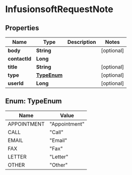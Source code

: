 
# InfusionsoftRequestNote

## Properties
Name | Type | Description | Notes
------------ | ------------- | ------------- | -------------
**body** | **String** |  |  [optional]
**contactId** | **Long** |  | 
**title** | **String** |  |  [optional]
**type** | [**TypeEnum**](#TypeEnum) |  |  [optional]
**userId** | **Long** |  |  [optional]


<a name="TypeEnum"></a>
## Enum: TypeEnum
Name | Value
---- | -----
APPOINTMENT | &quot;Appointment&quot;
CALL | &quot;Call&quot;
EMAIL | &quot;Email&quot;
FAX | &quot;Fax&quot;
LETTER | &quot;Letter&quot;
OTHER | &quot;Other&quot;



